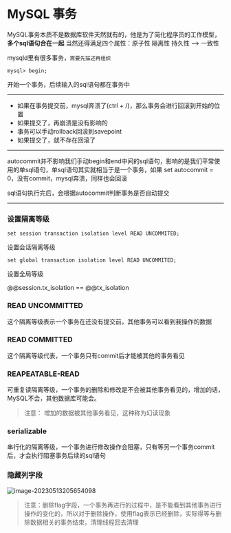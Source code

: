 # MySQL 事务

MySQL事务本质不是数据库软件天然就有的，他是为了简化程序员的工作模型，**多个sql语句合在一起** 当然还得满足四个属性：原子性 隔离性 持久性 --> 一致性

mysqld里有很多事务，`需要先描述再组织`

```mysql
mysql> begin;
```

开始一个事务，后续输入的sql语句都在事务中 

------

- 如果在事务提交前，mysql奔溃了(ctrl + /)，那么事务会进行回滚到开始的位置
- 如果提交了，再崩溃是没有影响的
- 事务可以手动rollback回滚到savepoint
- 如果提交了，就不存在回滚了

------

autocommit并不影响我们手动begin和end中间的sql语句，影响的是我们平常使用的单sql语句，单sql语句其实就相当于是一个事务，如果 set autocommit = 0，没有commit，mysql奔溃，同样也会回滚

sql语句执行完后，会根据autocommit判断事务是否自动提交

------

###  设置隔离等级

```mysql
set session transaction isolation level READ UNCOMMITED; 
```

设置会话隔离等级

```mysql
set global transaction isolation level READ UNCOMMITED;
```

设置全局等级

@@session.tx_isolation  ==  @@tx_isolation

### READ UNCOMMITTED

这个隔离等级表示一个事务在还没有提交前，其他事务可以看到我操作的数据 

### READ COMMITTED

这个隔离等级代表，一个事务只有commit后才能被其他的事务看见

### REAPEATABLE-READ

可重复读隔离等级，一个事务的删除和修改是不会被其他事务看见的，增加的话，MySQL不会，其他数据库可能会。

> 注意： 增加的数据被其他事务看见，这种称为幻读现象

### serializable

串行化的隔离等级，一个事务进行修改操作会阻塞，只有等另一个事务commit后，才会执行阻塞事务后续的sql语句

### 隐藏列字段

![image-20230513205654098](C:\Users\ZZZXXXJJ\AppData\Roaming\Typora\typora-user-images\image-20230513205654098.png)

> 注意：删除flag字段，一个事务再进行的过程中，是不能看到其他事务进行操作的变化的，所以对于删除操作，使用flag表示已经删除，实际得等与删除数据相关的事务结束，清理线程回去清理
